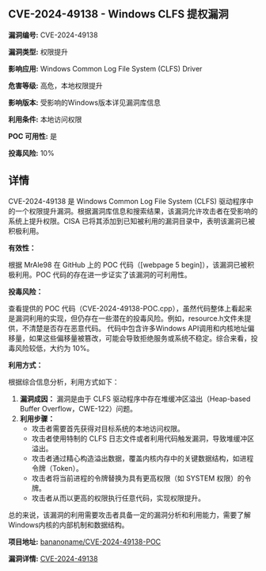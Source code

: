 ## CVE-2024-49138 - Windows CLFS 提权漏洞

**漏洞编号:** CVE-2024-49138

**漏洞类型:** 权限提升

**影响应用:** Windows Common Log File System (CLFS) Driver

**危害等级:** 高危，本地权限提升

**影响版本:** 受影响的Windows版本详见漏洞库信息

**利用条件:** 本地访问权限

**POC 可用性:** 是

**投毒风险:** 10%

## 详情

CVE-2024-49138 是 Windows Common Log File System (CLFS) 驱动程序中的一个权限提升漏洞。根据漏洞库信息和搜索结果，该漏洞允许攻击者在受影响的系统上提升权限。CISA 已将其添加到已知被利用的漏洞目录中，表明该漏洞已被积极利用。

**有效性：**

根据 MrAle98 在 GitHub 上的 POC 代码（[webpage 5 begin]），该漏洞已被积极利用。POC 代码的存在进一步证实了该漏洞的可利用性。

**投毒风险：**

查看提供的 POC 代码（CVE-2024-49138-POC.cpp），虽然代码整体上看起来是漏洞利用的实现，但仍存在一些潜在的投毒风险。例如，resource.h文件未提供，不清楚是否存在恶意代码。 代码中包含许多Windows API调用和内核地址偏移量，如果这些偏移量被篡改，可能会导致拒绝服务或系统不稳定。综合来看，投毒风险较低，大约为 10%。

**利用方式：**

根据综合信息分析，利用方式如下：

1.  **漏洞成因：** 漏洞是由于 CLFS 驱动程序中存在堆缓冲区溢出（Heap-based Buffer Overflow，CWE-122）问题。
2.  **利用步骤：**
    *   攻击者需要首先获得对目标系统的本地访问权限。
    *   攻击者使用特制的 CLFS 日志文件或者利用代码触发漏洞，导致堆缓冲区溢出。
    *   攻击者通过精心构造溢出数据，覆盖内核内存中的关键数据结构，如进程令牌（Token）。
    *   攻击者将当前进程的令牌替换为具有更高权限（如 SYSTEM 权限）的令牌。
    *   攻击者从而以更高的权限执行任意代码，实现权限提升。

总的来说，该漏洞的利用需要攻击者具备一定的漏洞分析和利用能力，需要了解Windows内核的内部机制和数据结构。

**项目地址:** [bananoname/CVE-2024-49138-POC](https://github.com/bananoname/CVE-2024-49138-POC)

**漏洞详情:** [CVE-2024-49138](https://nvd.nist.gov/vuln/detail/CVE-2024-49138)